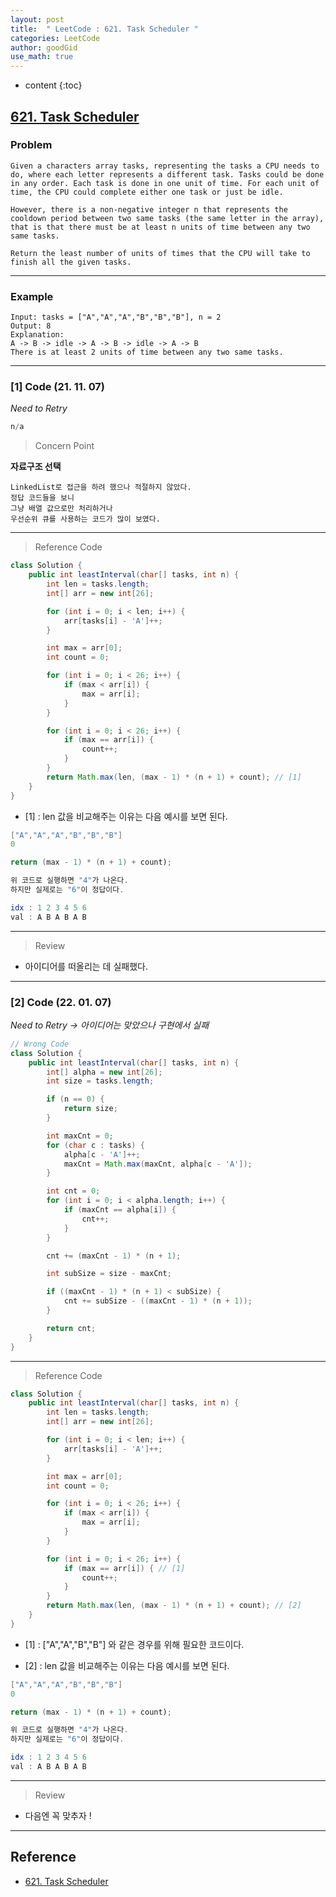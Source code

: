```yaml
---
layout: post
title:  " LeetCode : 621. Task Scheduler "
categories: LeetCode
author: goodGid
use_math: true
---
```

* content
{:toc}

## [621. Task Scheduler](https://leetcode.com/problems/task-scheduler/)

### Problem

```
Given a characters array tasks, representing the tasks a CPU needs to do, where each letter represents a different task. Tasks could be done in any order. Each task is done in one unit of time. For each unit of time, the CPU could complete either one task or just be idle.

However, there is a non-negative integer n that represents the cooldown period between two same tasks (the same letter in the array), that is that there must be at least n units of time between any two same tasks.

Return the least number of units of times that the CPU will take to finish all the given tasks.
```


---

### Example

```
Input: tasks = ["A","A","A","B","B","B"], n = 2
Output: 8
Explanation: 
A -> B -> idle -> A -> B -> idle -> A -> B
There is at least 2 units of time between any two same tasks.
```

---

### [1] Code (21. 11. 07)

*Need to Retry*

``` java
n/a
```

> Concern Point

**자료구조 선택**

```
LinkedList로 접근을 하려 했으나 적절하지 않았다.
정답 코드들을 보니 
그냥 배열 값으로만 처리하거나
우선순위 큐를 사용하는 코드가 많이 보였다.
```

---

> Reference Code

``` java
class Solution {
    public int leastInterval(char[] tasks, int n) {
        int len = tasks.length;
        int[] arr = new int[26];

        for (int i = 0; i < len; i++) {
            arr[tasks[i] - 'A']++;
        }

        int max = arr[0];
        int count = 0;

        for (int i = 0; i < 26; i++) {
            if (max < arr[i]) {
                max = arr[i];
            }
        }

        for (int i = 0; i < 26; i++) {
            if (max == arr[i]) {
                count++;
            }
        }
        return Math.max(len, (max - 1) * (n + 1) + count); // [1]
    }
}
```

* [1] : len 값을 비교해주는 이유는 다음 예시를 보면 된다.

``` java
["A","A","A","B","B","B"]
0

return (max - 1) * (n + 1) + count);

위 코드로 실행하면 "4"가 나온다.
하지만 실제로는 "6"이 정답이다.

idx : 1 2 3 4 5 6
val : A B A B A B
```

---

> Review

* 아이디어를 떠올리는 데 실패했다.

---

### [2] Code (22. 01. 07)

*Need to Retry -> 아이디어는 맞았으나 구현에서 실패*

``` java
// Wrong Code
class Solution {
    public int leastInterval(char[] tasks, int n) {
        int[] alpha = new int[26];
        int size = tasks.length;

        if (n == 0) {
            return size;
        }

        int maxCnt = 0;
        for (char c : tasks) {
            alpha[c - 'A']++;
            maxCnt = Math.max(maxCnt, alpha[c - 'A']);
        }

        int cnt = 0;
        for (int i = 0; i < alpha.length; i++) {
            if (maxCnt == alpha[i]) {
                cnt++;
            }
        }

        cnt += (maxCnt - 1) * (n + 1);

        int subSize = size - maxCnt;

        if ((maxCnt - 1) * (n + 1) < subSize) {
            cnt += subSize - ((maxCnt - 1) * (n + 1));
        }

        return cnt;
    }
}
```

---

> Reference Code

``` java
class Solution {
    public int leastInterval(char[] tasks, int n) {
        int len = tasks.length;
        int[] arr = new int[26];

        for (int i = 0; i < len; i++) {
            arr[tasks[i] - 'A']++;
        }

        int max = arr[0];
        int count = 0;

        for (int i = 0; i < 26; i++) {
            if (max < arr[i]) {
                max = arr[i];
            }
        }

        for (int i = 0; i < 26; i++) {
            if (max == arr[i]) { // [1]
                count++;
            }
        }
        return Math.max(len, (max - 1) * (n + 1) + count); // [2]
    }
}
```

* [1] : ["A","A","B","B"] 와 같은 경우를 위해 필요한 코드이다.

* [2] : len 값을 비교해주는 이유는 다음 예시를 보면 된다.

``` java
["A","A","A","B","B","B"]
0

return (max - 1) * (n + 1) + count);

위 코드로 실행하면 "4"가 나온다.
하지만 실제로는 "6"이 정답이다.

idx : 1 2 3 4 5 6
val : A B A B A B
```

---

> Review

* 다음엔 꼭 맞추자 !


---

## Reference

* [621. Task Scheduler](https://leetcode.com/problems/task-scheduler/)